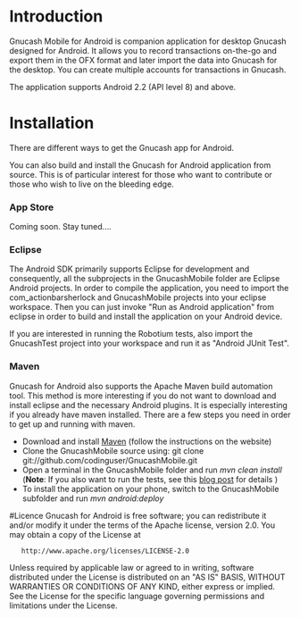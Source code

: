 # Introduction

Gnucash Mobile for Android is companion application for desktop Gnucash designed for Android.
It allows you to record transactions on-the-go and export them in the OFX format and later import the data into Gnucash for the desktop. You can create multiple accounts for transactions in Gnucash.

The application supports Android 2.2 (API level 8) and above. 


# Installation

There are different ways to get the Gnucash app for Android.

You can also build and install the Gnucash for Android application from source. This is of particular interest for those who want to contribute or those who wish to live on the bleeding edge. 

### App Store
Coming soon. Stay tuned….

### Eclipse

The Android SDK primarily supports Eclipse for development and consequently, all the subprojects in the GnucashMobile folder are Eclipse Android projects. In order to compile the application, you need to import the com_actionbarsherlock and GnucashMobile projects into your eclipse workspace. Then you can just invoke "Run as Android application" from eclipse in order to build and install the application on your Android device.

If you are interested in running the Robotium tests, also import the GnucashTest project into your workspace and run it as "Android JUnit Test".

### Maven

Gnucash for Android also supports the Apache Maven build automation tool. 
This method is more interesting if you do not want to download and install eclipse and the necessary Android plugins. It is especially interesting if you already have maven installed.
There are a few steps you need in order to get up and running with maven. 

* Download and install [Maven](http://maven.apache.org/download.html) (follow the instructions on the website)
* Clone the GnucashMobile source using: git clone git://github.com/codinguser/GnucashMobile.git
* Open a terminal in the GnucashMobile folder and run *mvn clean install*
(**Note**: If you also want to run the tests, see this [blog post](http://goo.gl/TprMw) for details )
* To install the application on your phone, switch to the GnucashMobile subfolder and run *mvn android:deploy*

#Licence
Gnucash for Android is free software; you can redistribute it and/or 
modify it under the terms of the Apache license, version 2.0.
You may obtain a copy of the License at

       http://www.apache.org/licenses/LICENSE-2.0

Unless required by applicable law or agreed to in writing, software
distributed under the License is distributed on an "AS IS" BASIS,
WITHOUT WARRANTIES OR CONDITIONS OF ANY KIND, either express or implied.
See the License for the specific language governing permissions and 
limitations under the License.
